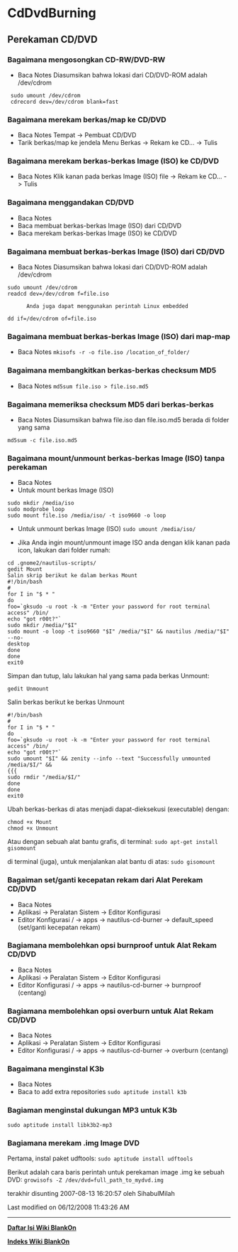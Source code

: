 # CdDvdBurning
## Perekaman CD/DVD
### Bagaimana mengosongkan CD-RW/DVD-RW
  * Baca Notes
          Diasumsikan bahwa lokasi dari CD/DVD-ROM adalah /dev/cdrom

```
 sudo umount /dev/cdrom
 cdrecord dev=/dev/cdrom blank=fast
```

### Bagaimana merekam berkas/map ke CD/DVD
   * Baca Notes
          Tempat -> Pembuat CD/DVD
   * Tarik berkas/map ke jendela
          Menu Berkas -> Rekam ke CD... -> Tulis
### Bagaimana merekam berkas-berkas Image (ISO) ke CD/DVD
   * Baca Notes
          Klik kanan pada berkas Image (ISO) file -> Rekam ke CD... -
          > Tulis
### Bagaimana menggandakan CD/DVD
   * Baca Notes
   * Baca membuat berkas-berkas Image (ISO) dari CD/DVD
   * Baca merekam berkas-berkas Image (ISO) ke CD/DVD
### Bagaimana membuat berkas-berkas Image (ISO) dari CD/DVD
   * Baca Notes
          Diasumsikan bahwa lokasi dari CD/DVD-ROM adalah /dev/cdrom

```
sudo umount /dev/cdrom
readcd dev=/dev/cdrom f=file.iso
```

          Anda juga dapat menggunakan perintah Linux embedded
`dd if=/dev/cdrom of=file.iso`

### Bagaimana membuat berkas-berkas Image (ISO) dari map-map
   * Baca Notes
`mkisofs -r -o file.iso /location_of_folder/`

### Bagaimana membangkitkan berkas-berkas checksum MD5
   * Baca Notes
`md5sum file.iso > file.iso.md5`

### Bagaimana memeriksa checksum MD5 dari berkas-berkas
   * Baca Notes
          Diasumsikan bahwa file.iso dan file.iso.md5 berada di
          folder yang sama

`md5sum -c file.iso.md5`

### Bagaimana mount/unmount berkas-berkas Image (ISO) tanpa perekaman
   * Baca Notes
   * Untuk mount berkas Image (ISO)

```
sudo mkdir /media/iso
sudo modprobe loop
sudo mount file.iso /media/iso/ -t iso9660 -o loop
```

   * Untuk unmount berkas Image (ISO)
`sudo umount /media/iso/`

   * Jika Anda ingin mount/unmount image ISO anda dengan klik kanan pada icon,
      lakukan dari folder rumah:

```
cd .gnome2/nautilus-scripts/
gedit Mount
Salin skrip berikut ke dalam berkas Mount
#!/bin/bash
#
for I in "$ * "
do
foo=`gksudo -u root -k -m "Enter your password for root terminal access" /bin/
echo "got r00t?"`
sudo mkdir /media/"$I"
sudo mount -o loop -t iso9660 "$I" /media/"$I" && nautilus /media/"$I" --no-
desktop
done
done
exit0
```

Simpan dan tutup, lalu lakukan hal yang sama pada berkas Unmount:

`gedit Unmount`

Salin berkas berikut ke berkas Unmount

```
#!/bin/bash
#
for I in "$ * "
do
foo=`gksudo -u root -k -m "Enter your password for root terminal access" /bin/
echo "got r00t?"`
sudo umount "$I" && zenity --info --text "Successfully unmounted /media/$I/" &&
{{{
sudo rmdir "/media/$I/"
done
done
exit0
```

Ubah berkas-berkas di atas menjadi dapat-dieksekusi (executable) dengan:

```
chmod +x Mount
chmod +x Unmount
```

Atau dengan sebuah alat bantu grafis, di terminal:
`sudo apt-get install gisomount`

di terminal (juga), untuk menjalankan alat bantu di atas:
`sudo gisomount`

### Bagaiman set/ganti kecepatan rekam dari Alat Perekam CD/DVD
   * Baca Notes
   * Aplikasi -> Peralatan Sistem -> Editor Konfigurasi
   * Editor Konfigurasi
          / -> apps -> nautilus-cd-burner -> default_speed (set/ganti
          kecepatan rekam)

### Bagiamana membolehkan opsi burnproof untuk Alat Rekam CD/DVD
   * Baca Notes
   * Aplikasi -> Peralatan Sistem -> Editor Konfigurasi
   * Editor Konfigurasi
          / -> apps -> nautilus-cd-burner -> burnproof (centang)

### Bagiamana membolehkan opsi overburn untuk Alat Rekam CD/DVD
   * Baca Notes
   * Aplikasi -> Peralatan Sistem -> Editor Konfigurasi
   * Editor Konfigurasi
          / -> apps -> nautilus-cd-burner -> overburn (centang)

### Bagaimana menginstal K3b
   * Baca Notes
   * Baca to add extra repositories
`sudo aptitude install k3b`

### Bagiaman menginstal dukungan MP3 untuk K3b
`sudo aptitude install libk3b2-mp3`

### Bagiamana merekam .img Image DVD
Pertama, instal paket udftools:
`sudo aptitude install udftools`

Berikut adalah cara baris perintah untuk perekaman image .img ke sebuah DVD:
`growisofs -Z /dev/dvd=full_path_to_mydvd.img`

terakhir disunting 2007-08-13 16:20:57 oleh SihabulMilah

Last modified on 06/12/2008 11:43:26 AM
 
---
[**Daftar Isi Wiki BlankOn**](/DaftarIsi/README.md)
 
[**Indeks Wiki BlankOn**](/Indeks.md)
